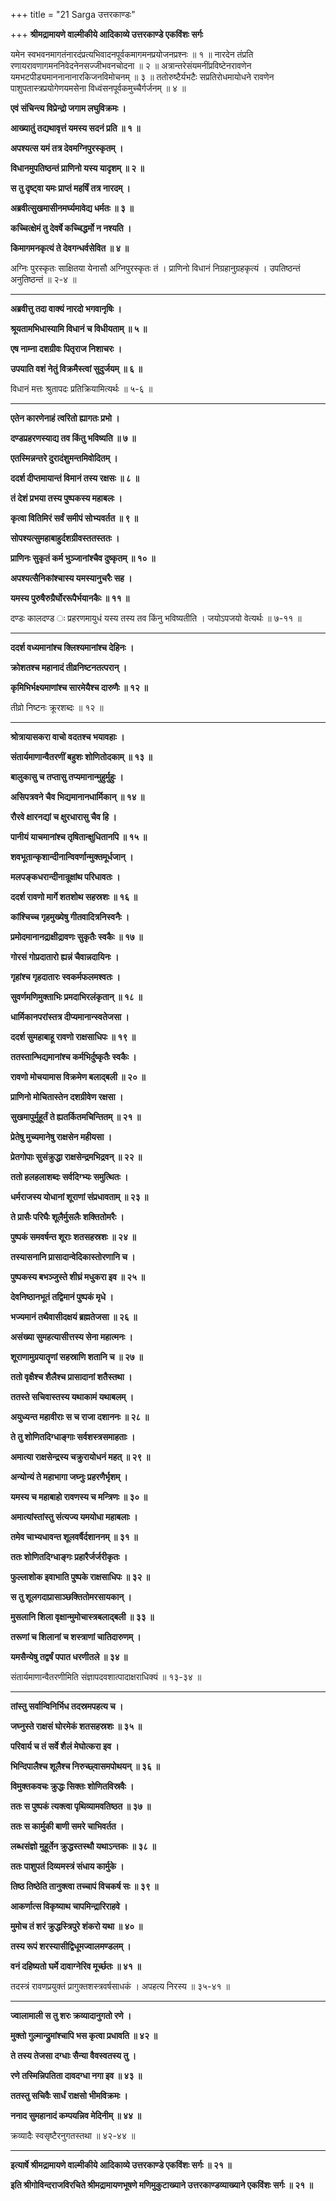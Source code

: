 +++
title = "21 Sarga उत्तरकाण्डः"

+++
**श्रीमद्रामायणे वाल्मीकीये आदिकाव्ये उत्तरकाण्डे एकविंशः सर्गः**

यमेन स्वभवनमागतंनारदंप्रत्यभिवादनपूर्वकमागमनप्रयोजनप्रश्नः ॥ १ ॥ नारदेन तंप्रति रणायरावणागमननिवेदनेनसज्जीभवनचोदना ॥ २ ॥ अत्रान्तरेसंयमनींप्रविष्टेनरावणेन यमभटपीड्यमाननानानारकिजनविमोचनम् ॥ ३ ॥ ततोरुष्टैर्यभटैः सप्रतिरोधमायोधने रावणेन पाशुपतास्त्रप्रयोगेणयमसेना विध्वंसनपूर्वकमुच्चैर्गर्जनम् ॥ ४ ॥

**एवं संचिन्त्य विप्रेन्द्रो जगाम लघुविक्रमः ।**

**आख्यातुं तद्यथावृत्तं यमस्य सदनं प्रति ॥ १ ॥**

**अपश्यत्स यमं तत्र देवमग्निपुरस्कृतम् ।**

**विधानमुपतिष्ठन्तं प्राणिनो यस्य यादृशम् ॥ २ ॥**

**स तु दृष्ट्वा यमः प्राप्तं महर्षिं तत्र नारदम् ।**

**अब्रवीत्सुखमासीनमर्घ्यमावेद्य धर्मतः ॥ ३ ॥**

**कच्चित्क्षेमं तु देवर्षे कच्चिद्धर्मो न नश्यति ।**

**किमागमनकृत्यं ते देवगन्धर्वसेवित ॥ ४ ॥**

अग्निः पुरस्कृतः साक्षितया येनासौ अग्निपुरस्कृतः तं । प्राणिनो विधानं निग्रहानुग्रहकृत्यं । उपतिष्ठन्तं अनुतिष्ठन्तं ॥ २-४ ॥

****

**अब्रवीत्तु तदा वाक्यं नारदो भगवानृषिः ।**

**श्रूयतामभिधास्यामि विधानं च विधीयताम् ॥ ५ ॥**

**एष नाम्ना दशग्रीवः पितृराज निशाचरः ।**

**उपयाति वशं नेतुं विक्रमैस्त्वां सुदुर्जयम् ॥ ६ ॥**

विधानं मत्तः श्रुतापदः प्रतिक्रियामित्यर्थः ॥ ५-६ ॥

****

**एतेन कारणेनाहं त्वरितो ह्यागतः प्रभो ।**

**दण्डप्रहरणस्याद्य तव किंतु भविष्यति ॥ ७ ॥**

**एतस्मिन्नन्तरे दुरादंशुमन्तमिवोदितम् ।**

**ददर्श दीप्तमायान्तं विमानं तस्य रक्षसः ॥ ८ ॥**

**तं देशं प्रभया तस्य पुष्पकस्य महाबलः ।**

**कृत्वा वितिमिरं सर्वं समीपं सोभ्यवर्तत ॥ ९ ॥**

**सोपश्यत्सुमहाबाहुर्दशग्रीवस्ततस्ततः ।**

**प्राणिनः सुकृतं कर्म भुञ्जानांश्चैव दुष्कृतम् ॥ १० ॥**

**अपश्यत्सैनिकांश्चास्य यमस्यानुचरैः सह ।**

**यमस्य पुरुषैरुग्रैर्घोररूपैर्भयानकैः ॥ ११ ॥**

दण्डः कालदण्ड ः प्रहरणमायुधं यस्य तस्य तव किंनु भविष्यतीति । जयोऽपजयो वेत्यर्थः ॥ ७-११ ॥

****

**ददर्श वध्यमानांश्च क्लिश्यमानांश्च देहिनः ।**

**क्रोशतश्च महानादं तीव्रनिष्टनतत्परान् ।**

**कृमिभिर्भक्ष्यमाणांश्च सारमेयैश्च दारुणैः ॥ १२ ॥**

तीव्रो निष्टनः क्रूरशब्दः ॥ १२ ॥

****

**श्रोत्रायासकरा वाचो वदतश्च भयावहाः ।**

**संतार्यमाणान्वैतरणीं बहुशः शोणितोदकाम् ॥ १३ ॥**

**बालुकासु च तप्तासु तप्यमानान्मुहुर्मुहुः ।**

**असिपत्रवने चैव भिद्यमानानधार्मिकान् ॥ १४ ॥**

**रौरवे क्षारनद्यां च क्षुरधारासु चैव हि ।**

**पानीयं याचमानांश्च तृषितान्क्षुधितानपि ॥ १५ ॥**

**शवभूतान्कृशान्दीनान्विवर्णान्मुक्तमूर्धजान् ।**

**मलपङ्कधरान्दीनान्रूक्षांथ परिधावतः ।**

**ददर्श रावणो मार्गे शतशोथ सहस्रशः ॥ १६ ॥**

**कांश्चिच्च गृहमुख्येषु गीतवादित्रनिस्वनैः ।**

**प्रमोदमानानद्राक्षीद्रावणः सुकृतैः स्वकैः ॥ १७ ॥**

**गोरसं गोप्रदातारो ह्यन्नं चैवान्नदायिनः ।**

**गृहांश्च गृहदातारः स्वकर्मफलमश्वतः ।**

**सुवर्णमणिमुक्ताभिः प्रमदाभिरलंकृतान् ॥ १८ ॥**

**धार्मिकानपरांस्तत्र दीप्यमानान्स्वतेजसा ।**

**ददर्श सुमहाबाहू रावणो राक्षसाधिपः ॥ १९ ॥**

**ततस्तान्भिद्यमानांश्च कर्मभिर्दुष्कृतैः स्वकैः ।**

**रावणो मोचयामास विक्रमेण बलाद्बली ॥ २० ॥**

**प्राणिनो मोचितास्तेन दशग्रीवेण रक्षसा ।**

**सुखमापुर्मुहूर्तं ते ह्यतर्कितमचिन्तितम् ॥ २१ ॥**

**प्रेतेषु मुच्यमानेषु राक्षसेन महीयसा ।**

**प्रेतगोपाः सुसंक्रुद्धा राक्षसेन्द्रमभिद्रवन् ॥ २२ ॥**

**ततो हलहलाशब्दः सर्वदिग्भ्यः समुत्थितः ।**

**धर्मराजस्य योधानां शूराणां संप्रधावताम् ॥ २३ ॥**

**ते प्रासैः परिघैः शूलैर्मुसलैः शक्तितोमरैः ।**

**पुष्पकं समवर्षन्त शूराः शतसहस्रशः ॥ २४ ॥**

**तस्यासनानि प्रासादान्वेदिकास्तोरणानि च ।**

**पुष्पकस्य बभञ्जुस्ते शीघ्रं मधुकरा इव ॥ २५ ॥**

**देवनिष्ठानभूतं तद्विमानं पुष्पकं मृधे ।**

**भज्यमानं तथैवासीदक्षयं ब्रह्मतेजसा ॥ २६ ॥**

**असंख्या सुमहत्यासीत्तस्य सेना महात्मनः ।**

**शूराणामुग्रयातॄणां सहस्राणि शतानि च ॥ २७ ॥**

**ततो वृक्षैश्च शैलैश्च प्रासादानां शतैस्तथा ।**

**ततस्ते सचिवास्तस्य यथाकामं यथाबलम् ।**

**अयुध्यन्त महावीराः स च राजा दशाननः ॥ २८ ॥**

**ते तु शोणितदिग्धाङ्गाः सर्वशस्त्रसमाहताः ।**

**अमात्या राक्षसेन्द्रस्य चक्रुरायोधनं महत् ॥ २९ ॥**

**अन्योन्यं ते महाभागा जघ्नुः प्रहरणैर्भृशम् ।**

**यमस्य च महाबाहो रावणस्य च मन्त्रिणः ॥ ३० ॥**

**अमात्यांस्तांस्तु संत्यज्य यमयोधा महाबलाः ।**

**तमेव चाभ्यधावन्त शूलवर्षैर्दशाननम् ॥ ३१ ॥**

**ततः शोणितदिग्धाङ्गः प्रहारैर्जर्जरीकृतः ।**

**फुल्लाशोक इवाभाति पुष्पके राक्षसाधिपः ॥ ३२ ॥**

**स तु शूलगदाप्रासाञ्छक्तितोमरसायकान् ।**

**मुसलानि शिला वृक्षान्मुमोचास्त्रबलाद्बली ॥ ३३ ॥**

**तरूणां च शिलानां च शस्त्राणां चातिदारुणम् ।**

**यमसैन्येषु तद्वर्षं पपात धरणीतले ॥ ३४ ॥**

संतार्यमाणान्वैतरणीमिति संज्ञापदवशात्पादाक्षराधिक्यं ॥ १३-३४ ॥

****

**तांस्तु सर्वान्विनिर्भिध तदस्रमपहत्य च ।**

**जघ्नुस्ते राक्षसं घोरमेकं शतसहस्रशः ॥ ३५ ॥**

**परिवार्य च तं सर्वे शैलं मेघोत्करा इव ।**

**भिन्दिपालैश्च शूलैश्च निरुच्छ्वासमपोथयन् ॥ ३६ ॥**

**विमुक्तकवचः क्रुद्धः सिक्तः शोणितविस्रवैः ।**

**ततः स पुष्पकं त्यक्त्वा पृथिव्यामवतिष्ठत ॥ ३७ ॥**

**ततः स कार्मुकी बाणी समरे चाभिवर्तत ।**

**लब्धसंज्ञो मुहूर्तेन क्रुद्धस्तस्थौ यथाऽन्तकः ॥ ३८ ॥**

**ततः पाशुपतं दिव्यमस्त्रं संधाय कार्मुके ।**

**तिष्ठ तिष्ठेति तानुक्त्वा तच्चापं विचकर्ष सः ॥ ३९ ॥**

**आकर्णात्स विकृष्याथ चापमिन्द्रारिराहवे ।**

**मुमोच तं शरं क्रुद्धस्त्रिपुरे शंकरो यथा ॥ ४० ॥**

**तस्य रूपं शरस्यासीद्विधूमज्वालमण्डलम् ।**

**वनं दहिष्यतो घर्मे दावाग्नेरिव मूर्च्छतः ॥ ४१ ॥**

तदस्त्रं रावणप्रयुक्तं प्रागुक्तशस्त्रवर्षसाधकं । अपहत्य निरस्य ॥ ३५-४१ ॥

****

**ज्वालामाली स तु शरः क्रव्यादानुगतो रणे ।**

**मुक्तो गुल्मान्द्रुमांश्चापि भस कृत्वा प्रधावति ॥ ४२ ॥**

**ते तस्य तेजसा दग्धाः सैन्या वैवस्वतस्य तु ।**

**रणे तस्मिन्निपतिता दावदग्धा नगा इव ॥ ४३ ॥**

**ततस्तु सचिवैः सार्धं राक्षसो भीमविक्रमः ।**

**ननाद सुमहानादं कम्पयन्निव मेदिनीम् ॥ ४४ ॥**

क्रव्यादैः स्वसृष्टैरनुगतस्तथा ॥ ४२-४४ ॥

****

**इत्यार्षे श्रीमद्रामायणे वाल्मीकीये आदिकाव्ये उत्तरकाण्डे एकविंशः सर्गः ॥ २१ ॥**

**इति श्रीगोविन्दराजविरचिते श्रीमद्रामायणभूषणे मणिमुकुटाख्याने उत्तरकाण्डव्याख्याने एकविंशः सर्गः ॥ २१ ॥**
